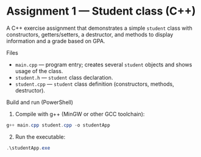 # Assignment 1 — Student class (C++)

A C++ exercise assignment that demonstrates a simple `student` class with
constructors, getters/setters, a destructor, and methods to display
information and a grade based on GPA.

Files
- `main.cpp` — program entry; creates several `student` objects and
	shows usage of the class.
- `student.h` — `student` class declaration.
- `student.cpp` — `student` class definition (constructors, methods,
	destructor).

Build and run (PowerShell)
1. Compile with g++ (MinGW or other GCC toolchain):

```powershell
g++ main.cpp student.cpp -o studentApp
```

2. Run the executable:

```powershell
.\studentApp.exe
```

